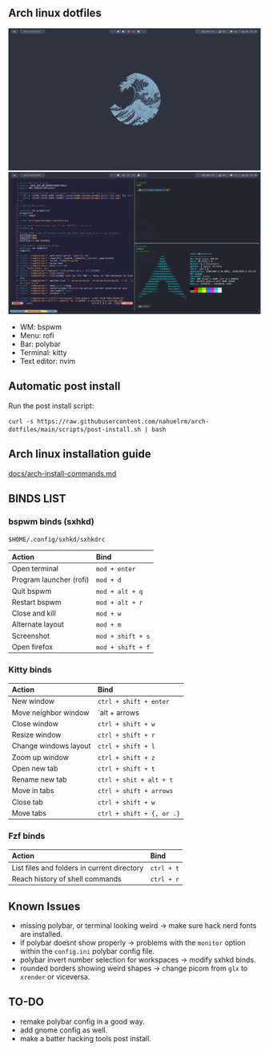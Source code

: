 ## Arch linux dotfiles

![dotfiles](./screenshot1.png)
![dotfiles](./screenshot2.png)

- WM: bspwm
- Menu: rofi
- Bar: polybar
- Terminal: kitty
- Text editor: nvim

## Automatic post install

Run the post install script:

```
curl -s https://raw.githubusercontent.com/nahuelrm/arch-dotfiles/main/scripts/post-install.sh | bash
```

## Arch linux installation guide
[docs/arch-install-commands.md](arch-install-commands.md)

## BINDS LIST

### bspwm binds (sxhkd)
	
`$HOME/.config/sxhkd/sxhkdrc`

| Action | Bind |
| :--- | :--- |
| Open terminal | `mod + enter` |
| Program launcher (rofi) | `mod + d` |
| Quit bspwm | `mod + alt + q` |
| Restart bspwm | `mod + alt + r` |
| Close and kill | `mod + w` |
| Alternate layout | `mod + m` |
| Screenshot | `mod + shift + s` |
| Open firefox | `mod + shift + f` |

### Kitty binds

| Action | Bind |
| :--- | :--- |
| New window | `ctrl + shift + enter` |
| Move neighbor window | `alt + arrows |
| Close window | `ctrl + shift + w` |
| Resize window | `ctrl + shift + r` |
| Change windows layout | `ctrl + shift + l` |
| Zoom up window | `ctrl + shift + z` |
| Open new tab | `ctrl + shift + t` |
| Rename new tab | `ctrl + shit + alt + t` |
| Move in tabs | `ctrl + shift + arrows` |
| Close tab | `ctrl + shift + w` |
| Move tabs | `ctrl + shift + {, or .}` |

### Fzf binds

| Action | Bind |
| :--- | :--- |
| List files and folders in current directory | `ctrl + t` |
| Reach history of shell commands | `ctrl + r` |

## Known Issues

- missing polybar, or terminal looking weird -> make sure hack nerd fonts are installed.
- if polybar doesnt show properly -> problems with the `monitor` option within the `config.ini` polybar config file.
- polybar invert number selection for workspaces -> modify sxhkd binds.
- rounded borders showing weird shapes -> change picom from `glx` to `xrender` or viceversa.

## TO-DO

- remake polybar config in a good way.
- add gnome config as well.
- make a batter hacking tools post install.

